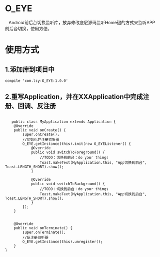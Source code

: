 # O_EYE
    Android前后台切换监听库，放弃修改底层源码监听Home键的方式来监听APP前后台切换，使用方便。
# 使用方式
## 1.添加库到项目中
<pre><code>compile 'com.lzy:O_EYE:1.0.0'</code></pre>
## 2.重写Application，并在XXApplication中完成注册、回调、反注册
<pre><code>
   public class MyApplication extends Application {
    @Override
    public void onCreate() {
        super.onCreate();
        //初始化并注册监听器
        O_EYE.getInstance(this).init(new O_EYEListener() {
            @Override
            public void switchToForeground() {
                //TODO：切换到前台：do your things
                Toast.makeText(MyApplication.this, "App切换到前台", Toast.LENGTH_SHORT).show();
            }

            @Override
            public void switchToBackground() {
                //TODO：切换到后台：do your things
                Toast.makeText(MyApplication.this, "App切换到后台", Toast.LENGTH_SHORT).show();
            }
        });
    }


    @Override
    public void onTerminate() {
        super.onTerminate();
        //反注册监听器
        O_EYE.getInstance(this).unregister();
    }
}
</code></pre>


